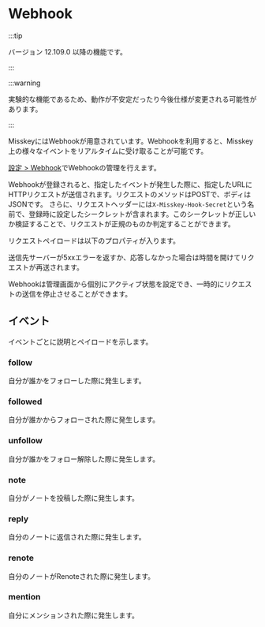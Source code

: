 # Webhook

:::tip

バージョン 12.109.0 以降の機能です。

:::

:::warning

実験的な機能であるため、動作が不安定だったり今後仕様が変更される可能性があります。

:::

MisskeyにはWebhookが用意されています。Webhookを利用すると、Misskey上の様々なイベントをリアルタイムに受け取ることが可能です。

[設定 > Webhook](x-mi-web://settings/webhook)でWebhookの管理を行えます。

Webhookが登録されると、指定したイベントが発生した際に、指定したURLにHTTPリクエストが送信されます。リクエストのメソッドはPOSTで、ボディはJSONです。
さらに、リクエストヘッダーには`X-Misskey-Hook-Secret`という名前で、登録時に設定したシークレットが含まれます。このシークレットが正しいか検証することで、リクエストが正規のものか判定することができます。

リクエストペイロードは以下のプロパティが入ります。

<MkSchemaViewerItemObject :schema="{
 type: 'object',
 properties: {
 	hookId: {
 		type: 'string',
 		description: 'Webhook ID',
 	},
 	userId: {
 		type: 'string',
 		description: 'Webhook作成者のユーザーID',
 	},
 	eventId: {
 		type: 'string',
 		description: 'イベントのID',
 	},
 	createdAt: {
 		type: 'integer',
 		description: 'イベントが発生した日時(UNIX time、ミリ秒)',
 	},
 	type: {
 		type: 'string',
 		description: 'イベントの種類',
 	},
 	body: {
 		type: 'object',
 		description: 'イベントのペイロード',
 	},
 }
}"/>

送信先サーバーが5xxエラーを返すか、応答しなかった場合は時間を開けてリクエストが再送されます。

Webhookは管理画面から個別にアクティブ状態を設定でき、一時的にリクエストの送信を停止させることができます。

## イベント

イベントごとに説明とペイロードを示します。

### follow

自分が誰かをフォローした際に発生します。

<MkSchemaViewerItemObject :schema="{
 type: 'object',
 properties: {
 	user: {
 		$ref: 'misskey://User',
 		description: 'フォローしたユーザー',
 	},
 }
}"/>

### followed

自分が誰かからフォローされた際に発生します。

<MkSchemaViewerItemObject :schema="{
 type: 'object',
 properties: {
 	user: {
 		$ref: 'misskey://User',
 		description: 'フォローを行ったユーザー',
 	},
 }
}"/>

### unfollow

自分が誰かをフォロー解除した際に発生します。

<MkSchemaViewerItemObject :schema="{
 type: 'object',
 properties: {
 	user: {
 		$ref: 'misskey://User',
 		description: 'フォロー解除したユーザー',
 	},
 }
}"/>

### note

自分がノートを投稿した際に発生します。

<MkSchemaViewerItemObject :schema="{
 type: 'object',
 properties: {
 	note: {
 		$ref: 'misskey://Note',
 		description: '作成されたノート',
 	},
 }
}"/>

### reply

自分のノートに返信された際に発生します。

<MkSchemaViewerItemObject :schema="{
 type: 'object',
 properties: {
 	note: {
 		$ref: 'misskey://Note',
 		description: '返信',
 	},
 }
}"/>

### renote

自分のノートがRenoteされた際に発生します。

<MkSchemaViewerItemObject :schema="{
 type: 'object',
 properties: {
 	note: {
 		$ref: 'misskey://Note',
 		description: 'Renote',
 	},
 }
}"/>

### mention

自分にメンションされた際に発生します。

<MkSchemaViewerItemObject :schema="{
 type: 'object',
 properties: {
 	note: {
 		$ref: 'misskey://Note',
 		description: 'メンションを含むノート',
 	},
 }
}"/>
